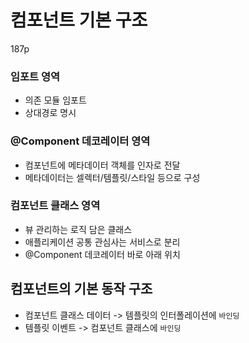 # 컴포넌트 기본 구조

187p

### 임포트 영역

- 의존 모듈 임포트
- 상대경로 명시

### @Component 데코레이터 영역

- 컴포넌트에 메타데이터 객체를 인자로 전달
- 메타데이터는 셀렉터/템플릿/스타일 등으로 구성

### 컴포넌트 클래스 영역

- 뷰 관리하는 로직 담은 클래스
- 애플리케이션 공통 관심사는 서비스로 분리
- @Component 데코레이터 바로 아래 위치

## 컴포넌트의 기본 동작 구조

- 컴포넌트 클래스 데이터 -> 템플릿의 인터폴레이션에 `바인딩`
- 템플릿 이벤트 -> 컴포넌트 클래스에 `바인딩`

